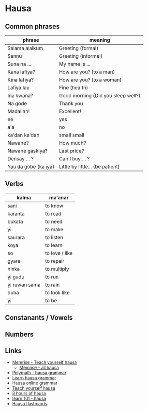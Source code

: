 # Hausa

## Common phrases

| phrase               | meaning                            |
| -------------------- | ---------------------------------- |
| Salama alaikum       | Greeting (formal)                  |
| Sannu                | Greeting (informal)                |
| Suna na ...          | My name is ...                     |
| Kana lafiya?         | How are you? (to a man)            |
| Kina lafiya?         | How are you? (to a woman)          |
| Lafiya lau           | Fine (health)                      |
| Ina kwana?           | Good morning (Did you sleep well?) |
| Na gode              | Thank you                          |
| Madallah!            | Excellent!                         |
| ee                   | yes                                |
| a'a                  | no                                 |
| ka'dan ka'dan        | small small                        |
| Nawane?              | How much?                          |
| Nawane gaskiya?      | Last price?                        |
| Densay ... ?         | Can I buy ... ?                    |
| Yau da gobe (ka iya) | Little by little... (be patient)   |

## Verbs

| kalma         | ma'anar        |
| ------------- | -------------- |
| sani          | to know        |
| karanta       | to read        |
| bukata        | to need        |
| yi            | to make        |
| saurara       | to listen      |
| koya          | to learn       |
| so            | to love / like |
| gyara         | to repair      |
| ninka         | to multiply    |
| yi gudu       | to run         |
| yi ruwan sama | to rain        |
| duba          | to look like   |
| yi            | to be          |

## Constanants / Vowels

## Numbers

## Links

- [Memrise - Teach yourself hausa](https://app.memrise.com/course/154764/teach-yourself-hausa)
  - [Memrise - all hausa](https://app.memrise.com/courses/english/hausa/)
- [Polymath - hausa grammar](http://polymath.org/hausa.php)
- [Learn hausa grammar](http://mylanguages.org/learn_hausa.php)
- [Hausa online grammar](http://aflang.humanities.ucla.edu/language-materials/chadic-languages/hausa/hausa-online-grammar/)
- [Teach yourself hausa](http://www.teachyourselfhausa.com/)
- [8 hours of hausa](https://www.youtube.com/watch?v=wc8Y1taZ8LM)
- [learn 101 - hausa](http://learn101.org/hausa_alphabet.php)
- [Hausa flashcards](https://www.101languages.net/hausa/hausa-flashcards)
